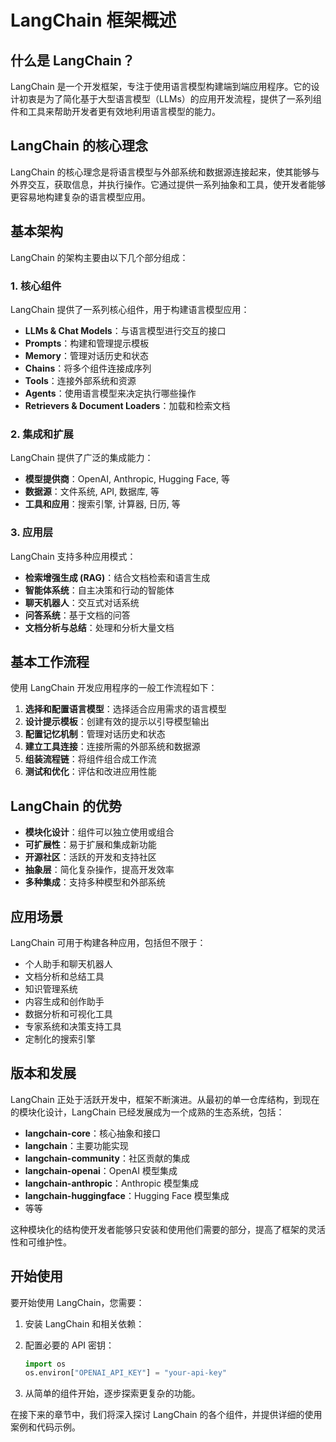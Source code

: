 # LangChain 框架概述

## 什么是 LangChain？

LangChain 是一个开发框架，专注于使用语言模型构建端到端应用程序。它的设计初衷是为了简化基于大型语言模型（LLMs）的应用开发流程，提供了一系列组件和工具来帮助开发者更有效地利用语言模型的能力。

## LangChain 的核心理念

LangChain 的核心理念是将语言模型与外部系统和数据源连接起来，使其能够与外界交互，获取信息，并执行操作。它通过提供一系列抽象和工具，使开发者能够更容易地构建复杂的语言模型应用。

## 基本架构

LangChain 的架构主要由以下几个部分组成：

### 1. 核心组件

LangChain 提供了一系列核心组件，用于构建语言模型应用：

- **LLMs & Chat Models**：与语言模型进行交互的接口
- **Prompts**：构建和管理提示模板
- **Memory**：管理对话历史和状态
- **Chains**：将多个组件连接成序列
- **Tools**：连接外部系统和资源
- **Agents**：使用语言模型来决定执行哪些操作
- **Retrievers & Document Loaders**：加载和检索文档

### 2. 集成和扩展

LangChain 提供了广泛的集成能力：

- **模型提供商**：OpenAI, Anthropic, Hugging Face, 等
- **数据源**：文件系统, API, 数据库, 等
- **工具和应用**：搜索引擎, 计算器, 日历, 等

### 3. 应用层

LangChain 支持多种应用模式：

- **检索增强生成 (RAG)**：结合文档检索和语言生成
- **智能体系统**：自主决策和行动的智能体
- **聊天机器人**：交互式对话系统
- **问答系统**：基于文档的问答
- **文档分析与总结**：处理和分析大量文档

## 基本工作流程

使用 LangChain 开发应用程序的一般工作流程如下：

1. **选择和配置语言模型**：选择适合应用需求的语言模型
2. **设计提示模板**：创建有效的提示以引导模型输出
3. **配置记忆机制**：管理对话历史和状态
4. **建立工具连接**：连接所需的外部系统和数据源
5. **组装流程链**：将组件组合成工作流
6. **测试和优化**：评估和改进应用性能

## LangChain 的优势

- **模块化设计**：组件可以独立使用或组合
- **可扩展性**：易于扩展和集成新功能
- **开源社区**：活跃的开发和支持社区
- **抽象层**：简化复杂操作，提高开发效率
- **多种集成**：支持多种模型和外部系统

## 应用场景

LangChain 可用于构建各种应用，包括但不限于：

- 个人助手和聊天机器人
- 文档分析和总结工具
- 知识管理系统
- 内容生成和创作助手
- 数据分析和可视化工具
- 专家系统和决策支持工具
- 定制化的搜索引擎

## 版本和发展

LangChain 正处于活跃开发中，框架不断演进。从最初的单一仓库结构，到现在的模块化设计，LangChain 已经发展成为一个成熟的生态系统，包括：

- **langchain-core**：核心抽象和接口
- **langchain**：主要功能实现
- **langchain-community**：社区贡献的集成
- **langchain-openai**：OpenAI 模型集成
- **langchain-anthropic**：Anthropic 模型集成
- **langchain-huggingface**：Hugging Face 模型集成
- 等等

这种模块化的结构使开发者能够只安装和使用他们需要的部分，提高了框架的灵活性和可维护性。

## 开始使用

要开始使用 LangChain，您需要：

1. 安装 LangChain 和相关依赖：
   

2. 配置必要的 API 密钥：
   ```python
   import os
   os.environ["OPENAI_API_KEY"] = "your-api-key"
   ```

3. 从简单的组件开始，逐步探索更复杂的功能。

在接下来的章节中，我们将深入探讨 LangChain 的各个组件，并提供详细的使用案例和代码示例。